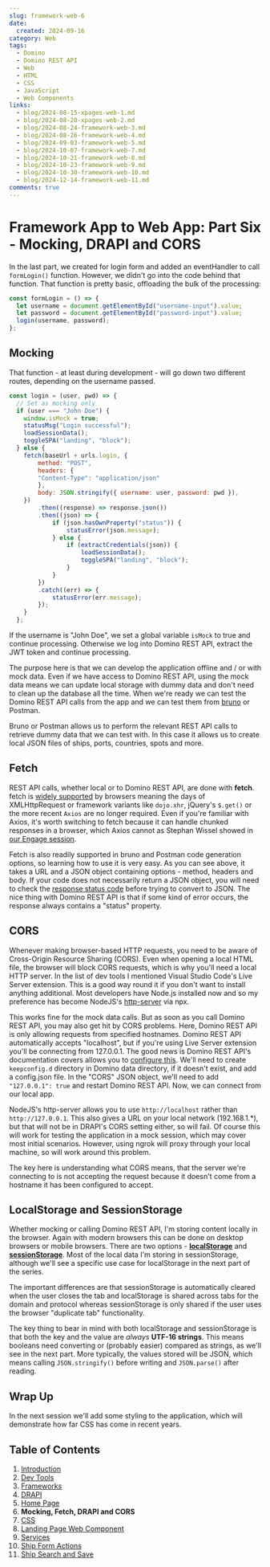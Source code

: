 ```yaml
---
slug: framework-web-6
date: 
  created: 2024-09-16
category: Web
tags: 
  - Domino
  - Domino REST API
  - Web
  - HTML
  - CSS
  - JavaScript
  - Web Components
links: 
  - blog/2024-08-15-xpages-web-1.md
  - blog/2024-08-20-xpages-web-2.md
  - blog/2024-08-24-framework-web-3.md
  - blog/2024-08-26-framework-web-4.md
  - blog/2024-09-03-framework-web-5.md
  - blog/2024-10-07-framework-web-7.md
  - blog/2024-10-21-framework-web-8.md
  - blog/2024-10-23-framework-web-9.md
  - blog/2024-10-30-framework-web-10.md
  - blog/2024-12-14-framework-web-11.md
comments: true
---
```

# Framework App to Web App: Part Six - Mocking, DRAPI and CORS

In the last part, we created for login form and added an eventHandler to call `formLogin()` function. However, we didn't go into the code behind that function. That function is pretty basic, offloading the bulk of the processing:

```js
const formLogin = () => {
  let username = document.getElementById("username-input").value;
  let password = document.getElementById("password-input").value;
  login(username, password);
};
```

<!-- more -->

## Mocking

That function - at least during development - will go down two different routes, depending on the username passed.

```js
const login = (user, pwd) => {
  // Set as mocking only
  if (user === "John Doe") {
    window.isMock = true;
    statusMsg("Login successful");
	loadSessionData();
	toggleSPA("landing", "block");
  } else {
    fetch(baseUrl + urls.login, {
        method: "POST",
        headers: {
        "Content-Type": "application/json"
        },
        body: JSON.stringify({ username: user, password: pwd }),
    })
        .then((response) => response.json())
        .then((json) => {
            if (json.hasOwnProperty("status")) {
                statusError(json.message);
            } else {
                if (extractCredentials(json)) {
                    loadSessionData();
                    toggleSPA("landing", "block");
                }
            }
        })
        .catch((err) => {
            statusError(err.message);
        });
    }
  };
```

If the username is "John Doe", we set a global variable `isMock` to true and continue processing. Otherwise we log into Domino REST API, extract the JWT token and continue processing.

The purpose here is that we can develop the application offline and / or with mock data. Even if we have access to Domino REST API, using the mock data means we can update local storage with dummy data and don't need to clean up the database all the time. When we're ready we can test the Domino REST API calls from the app and we can test them from [bruno](https://usebruno.com) or Postman.

Bruno or Postman allows us to perform the relevant REST API calls to retrieve dummy data that we can test with. In this case it allows us to create local JSON files of ships, ports, countries, spots and more.

## Fetch

REST API calls, whether local or to Domino REST API, are done with **fetch**. fetch is [widely supported](https://caniuse.com/?search=fetch) by browsers meaning the days of XMLHttpRequest or framework variants like `dojo.xhr`, jQuery's `$.get()` or the more recent `Axios` are no longer required. Even if you're familiar with Axios, it's worth switching to fetch because it can handle chunked responses in a browser, which Axios cannot as Stephan Wissel showed in [our Engage session](https://github.com/stwissel/super-procode-mode).

Fetch is also readily supported in bruno and Postman code generation options, so learning how to use it is very easy. As you can see above, it takes a URL and a JSON object containing options - method, headers and body. If your code does not necessarily return a JSON object, you will need to check the [response status code](https://developer.mozilla.org/en-US/docs/Web/API/Response/status) before trying to convert to JSON. The nice thing with Domino REST API is that if some kind of error occurs, the response always contains a "status" property.

## CORS

Whenever making browser-based HTTP requests, you need to be aware of Cross-Origin Resource Sharing (CORS). Even when opening a local HTML file, the browser will block CORS requests, which is why you'll need a local HTTP server. In the list of dev tools I mentioned Visual Studio Code's Live Server extension. This is a good way round it if you don't want to install anything additional. Most developers have Node.js installed now and so my preference has become NodeJS's [http-server](https://www.npmjs.com/package/http-server) via npx.

This works fine for the mock data calls. But as soon as you call Domino REST API, you may also get hit by CORS problems. Here, Domino REST API is only allowing requests from specified hostnames. Domino REST API automatically accepts "localhost", but if you're using Live Server extension you'll be connecting from 127.0.0.1. The good news is Domino REST API's documentation covers allows you to [configure this](https://opensource.hcltechsw.com/Domino-rest-api/tutorial/walkthrough/lab-11.html?h=cors#update-cors-settings). We'll need to create `keepconfig.d` directory in Domino data directory, if it doesn't exist, and add a config.json file. In the "CORS" JSON object, we'll need to add `"127.0.0.1": true` and restart Domino REST API. Now, we can connect from our local app.

NodeJS's http-server allows you to use `http://localhost` rather than `http://127.0.0.1`. This also gives a URL on your local network (192.168.1.*), but that will not be in DRAPI's CORS setting either, so will fail. Of course this will work for testing the application in a mock session, which may cover most initial scenarios. However, using ngrok will proxy through your local machine, so will work around this problem.

The key here is understanding what CORS means, that the server we're connecting to is not accepting the request because it doesn't come from a hostname it has been configured to accept.

## LocalStorage and SessionStorage

Whether mocking or calling Domino REST API, I'm storing content locally in the browser. Again with modern browsers this can be done on desktop browsers or mobile browsers. There are two options - [**localStorage**](https://developer.mozilla.org/en-US/docs/Web/API/Window/localStorage) and [**sessionStorage**](https://developer.mozilla.org/en-US/docs/Web/API/Window/sessionStorage). Most of the local data I'm storing in sessionStorage, although we'll see a specific use case for localStorage in the next part of the series.

The important differences are that sessionStorage is automatically cleared when the user closes the tab and localStorage is shared across tabs for the domain and protocol whereas sessionStorage is only shared if the user uses the browser "duplicate tab" functionality.

The key thing to bear in mind with both localStorage and sessionStorage is that both the key and the value are *always* **UTF-16 strings**. This means booleans need converting or (probably easier) compared as strings, as we'll see in the next part. More typically, the values stored will be JSON, which means calling `JSON.stringify()` before writing and `JSON.parse()` after reading.

## Wrap Up

In the next session we'll add some styling to the application, which will demonstrate how far CSS has come in recent years.

## Table of Contents

1. [Introduction](./2024-08-15-xpages-web-1.md)
1. [Dev Tools](./2024-08-20-xpages-web-2.md)
1. [Frameworks](./2024-08-24-framework-web-3.md)
1. [DRAPI](./2024-08-26-framework-web-4.md)
1. [Home Page](./2024-09-03-framework-web-5.md)
1. **Mocking, Fetch, DRAPI and CORS**
1. [CSS](./2024-10-07-framework-web-7.md)
1. [Landing Page Web Component](./2024-10-21-framework-web-8.md)
1. [Services](./2024-10-23-framework-web-9.md)
1. [Ship Form Actions](./2024-10-30-framework-web-10.md)
1. [Ship Search and Save](./2024-12-14-framework-web-11.md)